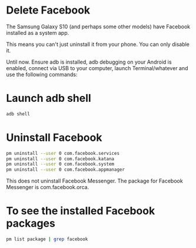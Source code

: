 # Delete Facebook

The Samsung Galaxy S10 (and perhaps some other models) have Facebook installed as a system app.

This means you can't just uninstall it from your phone. You can only disable it.

Until now. Ensure adb is installed, adb debugging on your Android is enabled, connect via USB to your computer, launch Terminal/whatever and use the following commands:

# Launch adb shell

```bash
adb shell
```

# Uninstall Facebook

```bash
pm uninstall --user 0 com.facebook.services
pm uninstall --user 0 com.facebook.katana
pm uninstall --user 0 com.facebook.system
pm uninstall --user 0 com.facebook.appmanager
```

This does not uninstall Facebook Messenger. The package for Facebook Messenger is com.facebook.orca.

# To see the installed Facebook packages 

```bash
pm list package | grep facebook
